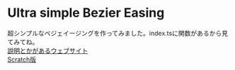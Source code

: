 # Ultra simple Bezier Easing
超シンプルなベジェイージングを作ってみました。index.tsに関数があるから見てみてね。  
[説明とかがあるウェブサイト](https://frezledz.github.io/Simple_Bezier_Easing/)  
[Scratch版](https://scratch.mit.edu/projects/823964070/)
